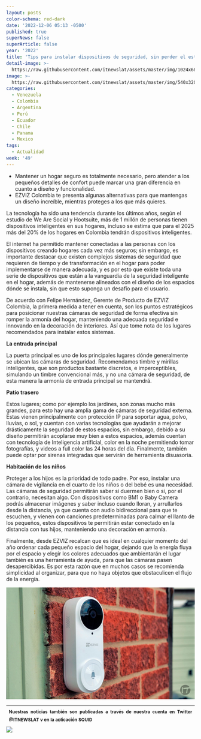 ```yaml
---
layout: posts
color-schema: red-dark
date: '2022-12-06 05:13 -0500'
published: true
superNews: false
superArticle: false
year: '2022'
title: 'Tips para instalar dispositivos de seguridad, sin perder el estilo del hogar'
detail-image: >-
  https://raw.githubusercontent.com/itnewslat/assets/master/img/1024x680/EZVIZ-g.jpg
image: >-
  https://raw.githubusercontent.com/itnewslat/assets/master/img/540x320/EZVIZ-p.jpg
categories:
  - Venezuela
  - Colombia
  - Argentina
  - Perú
  - Ecuador
  - Chile
  - Panama
  - Mexico
tags:
  - Actualidad
week: '49'
---
```

- Mantener un hogar seguro es totalmente necesario, pero atender a los pequeños detalles de confort puede marcar una gran diferencia en cuanto a diseño y funcionalidad.
- EZVIZ Colombia te presenta algunas alternativas para que mantengas un diseño increíble, mientras proteges a los que más quieres.

La tecnología ha sido una tendencia durante los últimos años, según el estudio de We Are Social y Hootsuite, más de 1 millón de personas tienen dispositivos inteligentes en sus hogares, incluso se estima que para el 2025 más del 20% de los hogares en Colombia tendrán dispositivos inteligentes.

El internet ha permitido mantener conectadas a las personas con los dispositivos creando hogares cada vez más seguros; sin embargo, es importante destacar que existen complejos sistemas de seguridad que requieren de tiempo y de transformación en el hogar para poder implementarse de manera adecuada, y es por esto que existe toda una serie de dispositivos que están a la vanguardia de la seguridad inteligente en el hogar, además de mantenerse alineados con el diseño de los espacios dónde se instala, sin que esto suponga un desafío para el usuario.

De acuerdo con Felipe Hernández, Gerente de Producto de EZVIZ Colombia, la primera medida a tener en cuenta, son los puntos estratégicos para posicionar nuestras cámaras de seguridad de forma efectiva sin romper la armonía del hogar, manteniendo una adecuada seguridad e innovando en la decoración de interiores. Así que tome nota de los lugares recomendados para instalar estos sistemas.

**La entrada principal**

La puerta principal es uno de los principales lugares dónde generalmente se ubican las cámaras de seguridad. Recomendamos timbre y mirillas inteligentes, que son productos bastante discretos, e imperceptibles, simulando un timbre convencional más, y no una cámara de seguridad, de esta manera la armonía de entrada principal se mantendrá.

**Patio trasero**

Estos lugares; como por ejemplo los jardines, son zonas mucho más grandes, para esto hay una amplia gama de cámaras de seguridad externa. Estas vienen principalmente con protección IP para soportar agua, polvo, lluvias, o sol, y cuentan con varias tecnologías que ayudarán a mejorar drásticamente la seguridad de estos espacios, sin embargo, debido a su diseño permitirán acoplarse muy bien a estos espacios, además cuentan con tecnología de Inteligencia artificial, color en la noche permitiendo tomar fotografías, y videos a full color las 24 horas del día. Finalmente, también puede optar por sirenas integradas que servirán de herramienta disuasoria.

**Habitación de los niños**

Proteger a los hijos es la prioridad de todo padre. Por eso, instalar una cámara de vigilancia en el cuarto de los niños o del bebé es una necesidad. Las cámaras de seguridad permitirán saber si duermen bien o si, por el contrario, necesitan algo. Con dispositivos como BM1 o Baby Camera podrás almacenar imágenes y saber incluso cuando lloran, y arrullarlos desde la distancia, ya que cuenta con audio bidireccional para que te escuchen, y vienen con canciones predeterminadas para calmar el llanto de los pequeños, estos dispositivos te permitirán estar conectado en la distancia con tus hijos, manteniendo una decoración en armonía.

Finalmente, desde EZVIZ recalcan que es ideal en cualquier momento del año ordenar cada pequeño espacio del hogar, dejando que la energía fluya por el espacio y elegir los colores adecuados que ambientarán el lugar también es una herramienta de ayuda, para que las cámaras pasen desapercibidas. Es por esta razón que en muchos casos se recomienda simplicidad al organizar, para que no haya objetos que obstaculicen el flujo de la energía.

![](https://raw.githubusercontent.com/itnewslat/assets/master/img/540x320/EZVIZ-p.jpg)

<table style="height: 42px;" width="569">
<tbody>
<tr>
<td style="text-align: justify;"><sub><strong>Nuestras noticias también son publicadas a través de nuestra cuenta en Twitter <a href="https://twitter.com/itnewslat?lang=es">@ITNEWSLAT</a> y en la aplicación <a href="https://squidapp.co/en/">SQUID</a></strong></sub></td>
</tr>
</tbody>
</table>

<img src="https://tracker.metricool.com/c3po.jpg?hash=56f88a41e39ab42c063cc51676587a04"/>